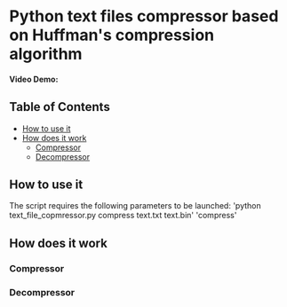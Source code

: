 # Python text files compressor based on Huffman's compression algorithm
#### Video Demo:  <URL HERE>
## Table of Contents

* [How to use it](#how-to-use-it)
* [How does it work](#how-does-it-work)
  * [Compressor](#compressor)
  * [Decompressor](#decompressor)

## How to use it
The script requires the following parameters to be launched: 
'python text_file_copmressor.py compress text.txt text.bin'
'compress' 

## How does it work
### Compressor

### Decompressor

